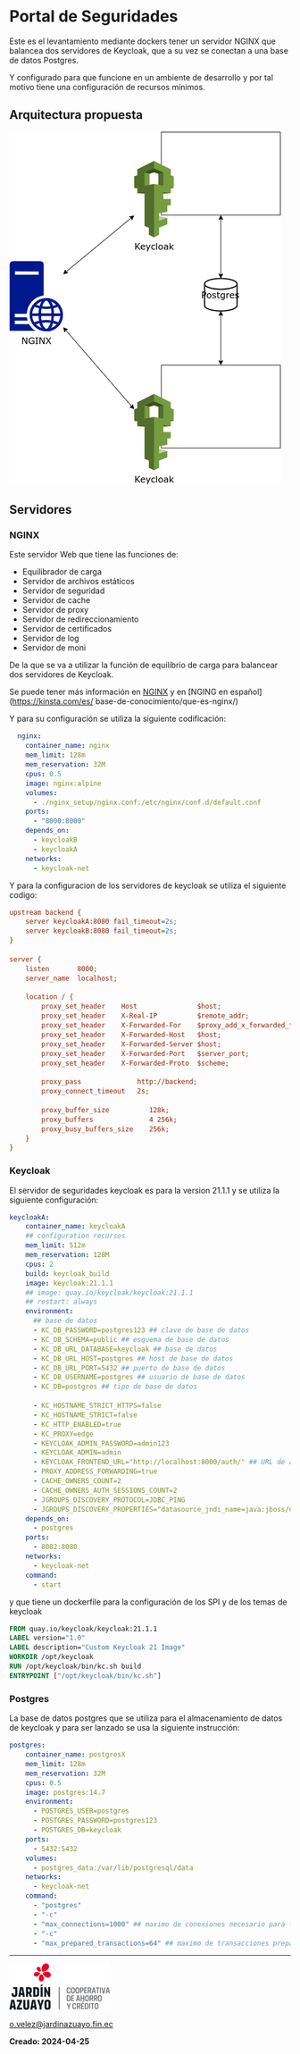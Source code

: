 # Portal de Seguridades
Este es el levantamiento mediante dockers tener un servidor NGINX que balancea dos servidores de Keycloak, que a su vez se conectan a una base de datos Postgres.

Y configurado para que funcione en un ambiente de desarrollo y por tal motivo tiene una configuración de recursos mínimos.

## Arquitectura propuesta
![Arquitectura de la propuesta](./imagenes/arquitectura.png)
## Servidores
### NGINX <engine-ex>
Este servidor Web que tiene las funciones de:    
- Equilibrador de carga
- Servidor de archivos estáticos
- Servidor de seguridad
- Servidor de cache
- Servidor de proxy
- Servidor de redireccionamiento
- Servidor de certificados
- Servidor de log
- Servidor de moni

De la que se va a utilizar la función de equilibrio de carga para balancear dos servidores de Keycloak.

Se puede tener más información en [NGINX](https://www.nginx.com/) y en [NGING en español](https://kinsta.com/es/
base-de-conocimiento/que-es-nginx/) 

Y para su configuración se utiliza la siguiente codificación:

```yml
  nginx:
    container_name: nginx
    mem_limit: 128m
    mem_reservation: 32M
    cpus: 0.5
    image: nginx:alpine
    volumes:
      - ./nginx_setup/nginx.conf:/etc/nginx/conf.d/default.conf
    ports:
      - "8000:8000"
    depends_on:
      - keycloakB
      - keycloakA      
    networks:
      - keycloak-net
```

Y para la configuracion de los servidores de keycloak se utiliza el siguiente codigo:

```ini
upstream backend {
    server keycloakA:8080 fail_timeout=2s;
    server keycloakB:8080 fail_timeout=2s;
}

server {
    listen       8000;
    server_name  localhost;

    location / {
        proxy_set_header    Host               $host;
        proxy_set_header    X-Real-IP          $remote_addr;
        proxy_set_header    X-Forwarded-For    $proxy_add_x_forwarded_for;
        proxy_set_header    X-Forwarded-Host   $host;
        proxy_set_header    X-Forwarded-Server $host;
        proxy_set_header    X-Forwarded-Port   $server_port;
        proxy_set_header    X-Forwarded-Proto  $scheme;

        proxy_pass              http://backend;
        proxy_connect_timeout   2s;

        proxy_buffer_size          128k;
        proxy_buffers              4 256k;
        proxy_busy_buffers_size    256k;
    }
}
```    

### Keycloak
El servidor de seguridades keycloak es para la version 21.1.1 y se utiliza la siguiente configuración:

```yml
keycloakA:
    container_name: keycloakA
    ## configuration recursos
    mem_limit: 512m
    mem_reservation: 128M
    cpus: 2
    build: keycloak_build
    image: keycloak:21.1.1
    ## image: quay.io/keycloak/keycloak:21.1.1    
    ## restart: always
    environment:
      ## base de datos
      - KC_DB_PASSWORD=postgres123 ## clave de base de datos
      - KC_DB_SCHEMA=public ## esquema de base de datos
      - KC_DB_URL_DATABASE=keycloak ## base de datos   
      - KC_DB_URL_HOST=postgres ## host de base de datos
      - KC_DB_URL_PORT=5432 ## puerto de base de datos
      - KC_DB_USERNAME=postgres ## usuario de base de datos
      - KC_DB=postgres ## tipo de base de datos

      - KC_HOSTNAME_STRICT_HTTPS=false
      - KC_HOSTNAME_STRICT=false
      - KC_HTTP_ENABLED=true
      - KC_PROXY=edge
      - KEYCLOAK_ADMIN_PASSWORD=admin123
      - KEYCLOAK_ADMIN=admin
      - KEYCLOAK_FRONTEND_URL="http://localhost:8000/auth/" ## URL de acceso          
      - PROXY_ADDRESS_FORWARDING=true
      - CACHE_OWNERS_COUNT=2
      - CACHE_OWNERS_AUTH_SESSIONS_COUNT=2
      - JGROUPS_DISCOVERY_PROTOCOL=JDBC_PING
      - JGROUPS_DISCOVERY_PROPERTIES="datasource_jndi_name=java:jboss/datasources/KeycloakDS,initialize_sql=\"CREATE TABLE IF NOT EXISTS JGROUPSPING (own_addr varchar(200) NOT NULL, cluster_name varchar(200) NOT NULL, created TIMESTAMP DEFAULT CURRENT_TIMESTAMP, ping_data BYTEA, constraint PK_JGROUPSPING PRIMARY KEY (own_addr, cluster_name))\",remove_all_data_on_view_change=true"
    depends_on:
      - postgres      
    ports:
      - 8082:8080
    networks:
      - keycloak-net
    command:
      - start
```

y que tiene un dockerfile para la configuración de los SPI y de los temas de keycloak

```dockerfile
FROM quay.io/keycloak/keycloak:21.1.1
LABEL version="1.0"
LABEL description="Custom Keycloak 21 Image"
WORKDIR /opt/keycloak
RUN /opt/keycloak/bin/kc.sh build
ENTRYPOINT ["/opt/keycloak/bin/kc.sh"]
```

### Postgres
La base de datos postgres que se utiliza para el almacenamiento de datos de keycloak y para ser lanzado se usa la siguiente instrucción:

```yml
postgres:
    container_name: postgresX    
    mem_limit: 128m
    mem_reservation: 32M
    cpus: 0.5
    image: postgres:14.7    
    environment:
      - POSTGRES_USER=postgres
      - POSTGRES_PASSWORD=postgres123
      - POSTGRES_DB=keycloak
    ports:
      - 5432:5432
    volumes:
      - postgres_data:/var/lib/postgresql/data
    networks:
      - keycloak-net
    command:
      - "postgres"
      - "-c"
      - "max_connections=1000" ## maximo de conexiones necesario para funcionar con keycloak para desarrollo
      - "-c"
      - "max_prepared_transactions=64" ## maximo de transacciones preparadas necesario para funcionar con keycloak para desarrollo
```        

---
![logo](./imagenes/logo.png)

<o.velez@jardinazuayo.fin.ec>

**Creado: 2024-04-25**